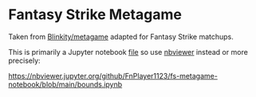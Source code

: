 # Fantasy Strike Metagame

Taken from [Blinkity/metagame](https://github.com/Blinkity/metagame)
adapted for Fantasy Strike matchups.

This is primarily a Jupyter notebook [file](bounds.ipynb) so use
[nbviewer](https://nbviewer.jupyter.org/) instead or more precisely:

https://nbviewer.jupyter.org/github/FnPlayer1123/fs-metagame-notebook/blob/main/bounds.ipynb
